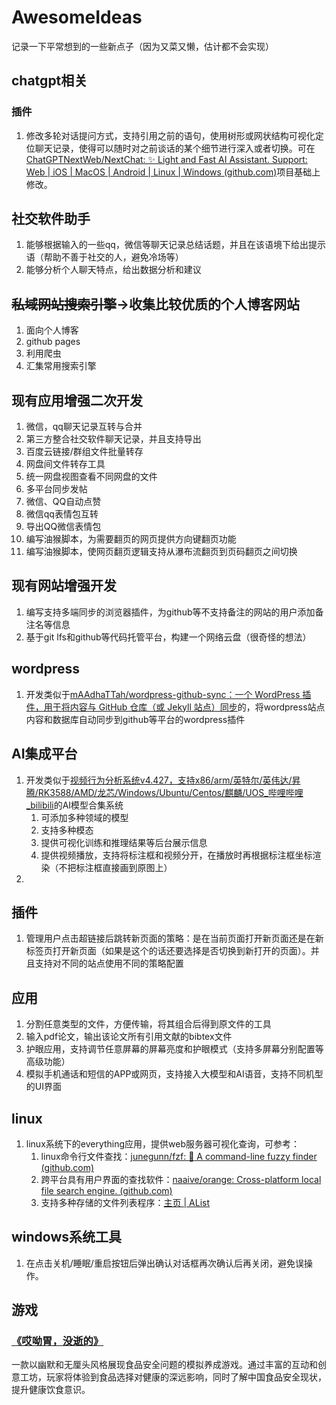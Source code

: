 # AwesomeIdeas

记录一下平常想到的一些新点子（因为又菜又懒，估计都不会实现）

## chatgpt相关

### 插件

1. 修改多轮对话提问方式，支持引用之前的语句，使用树形或网状结构可视化定位聊天记录，使得可以随时对之前谈话的某个细节进行深入或者切换。可在[ChatGPTNextWeb/NextChat: ✨ Light and Fast AI Assistant. Support: Web | iOS | MacOS | Android | Linux | Windows (github.com)](https://github.com/ChatGPTNextWeb/NextChat)项目基础上修改。

## 社交软件助手

1. 能够根据输入的一些qq，微信等聊天记录总结话题，并且在该语境下给出提示语（帮助不善于社交的人，避免冷场等）
2. 能够分析个人聊天特点，给出数据分析和建议

## ~~私域网站搜索引擎~~->收集比较优质的个人博客网站

1. 面向个人博客
2. github pages
3. 利用爬虫
4. 汇集常用搜索引擎

## 现有应用增强二次开发

1. 微信，qq聊天记录互转与合并
2. 第三方整合社交软件聊天记录，并且支持导出
3. 百度云链接/群组文件批量转存
4. 网盘间文件转存工具
5. 统一网盘视图查看不同网盘的文件
6. 多平台同步发帖
7. 微信、QQ自动点赞
8. 微信qq表情包互转
9. 导出QQ微信表情包
10. 编写油猴脚本，为需要翻页的网页提供方向键翻页功能
11. 编写油猴脚本，使网页翻页逻辑支持从瀑布流翻页到页码翻页之间切换

## 现有网站增强开发

1. 编写支持多端同步的浏览器插件，为github等不支持备注的网站的用户添加备注名等信息
2. 基于git lfs和github等代码托管平台，构建一个网络云盘（很奇怪的想法）

## wordpress

1. 开发类似于[mAAdhaTTah/wordpress-github-sync：一个 WordPress 插件，用于将内容与 GitHub 仓库（或 Jekyll 站点）同步](https://github.com/mAAdhaTTah/wordpress-github-sync/)的，将wordpress站点内容和数据库自动同步到github等平台的wordpress插件

## AI集成平台

1. 开发类似于[视频行为分析系统v4.427，支持x86/arm/英特尔/英伟达/昇腾/RK3588/AMD/龙芯/Windows/Ubuntu/Centos/麒麟/UOS_哔哩哔哩_bilibili](https://www.bilibili.com/video/BV12J4m1T7Q7)的AI模型合集系统
   1. 可添加多种领域的模型
   2. 支持多种模态
   3. 提供可视化训练和推理结果等后台展示信息
   4. 提供视频播放，支持将标注框和视频分开，在播放时再根据标注框坐标渲染（不把标注框直接画到原图上）
2. 

## 插件

1. 管理用户点击超链接后跳转新页面的策略：是在当前页面打开新页面还是在新标签页打开新页面（如果是这个的话还要选择是否切换到新打开的页面）。并且支持对不同的站点使用不同的策略配置

## 应用

1. 分割任意类型的文件，方便传输，将其组合后得到原文件的工具
2. 输入pdf论文，输出该论文所有引用文献的bibtex文件
3. 护眼应用，支持调节任意屏幕的屏幕亮度和护眼模式（支持多屏幕分别配置等高级功能）
4. 模拟手机通话和短信的APP或网页，支持接入大模型和AI语音，支持不同机型的UI界面

## linux

1. linux系统下的everything应用，提供web服务器可视化查询，可参考：
   1. linux命令行文件查找：[junegunn/fzf: :cherry_blossom: A command-line fuzzy finder (github.com)](https://github.com/junegunn/fzf)
   2. 跨平台具有用户界面的查找软件：[naaive/orange: Cross-platform local file search engine. (github.com)](https://github.com/naaive/orange)
   3. 支持多种存储的文件列表程序：[主页 | AList](https://alist.pages.dev/)
   

## windows系统工具

1. 在点击关机/睡眠/重启按钮后弹出确认对话框再次确认后再关闭，避免误操作。

## 游戏

### [《哎呦胃，没逝的》](https://chatgpt.com/share/67931189-b440-8013-bd02-ba728e68b8f3)

一款以幽默和无厘头风格展现食品安全问题的模拟养成游戏。通过丰富的互动和创意工坊，玩家将体验到食品选择对健康的深远影响，同时了解中国食品安全现状，提升健康饮食意识。

